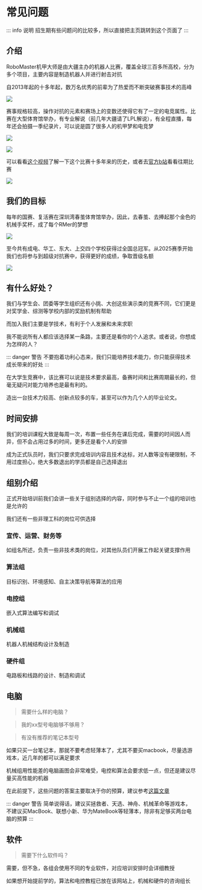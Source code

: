 # 常见问题
::: info 说明
招生期有些问题问的比较多，所以直接把主页跳转到这个页面了
:::

<!--## 比赛周期和精力投入
> 需要多久备赛？

与电赛和各类PPT比赛（挑战杯、互联网+等）不同，RM的比赛周期极长，基本没有空窗期，即整年都在备赛。一般队员竞赛生涯是两年半到三年，即大一开学到大三下的三四月（联盟赛）或者五六月（对抗赛）

比赛期间的精力投入较大，尤其是在赛前半个月到一个月时间

::: tip 说明
有些人极度热爱该比赛，甚至有 **“十年老兵”** 的存在
:::-->

## 介绍
RoboMaster机甲大师是由大疆主办的机器人比赛，覆盖全球三百多所高校，分为多个项目，主要内容是制造机器人并进行射击对抗

自2013年起的十多年起，数万名优秀的前辈为了热爱而不断突破赛事技术的高峰

![](/FA7A6994-opq3139806501.jpg)

赛事规格较高，操作对抗的元素和赛场上的变数还使得它有了一定的电竞属性。比赛在大型体育馆举办，有专业解说（前几年大疆请了LPL解说），有全程直播，每年还会拍摄一季纪录片，可以说是圆了很多人的机甲梦和电竞梦

![](/FA7A2585-opq3160614670.jpg)

![](/FA7A2958-opq3160629064.jpg)

可以看看[这个视频](https://www.bilibili.com/video/BV1oP41117f1)了解一下这个比赛十多年来的历史，或者去[官方b站](https://space.bilibili.com/20554233/channel/collectiondetail?sid=1572868)看看往期比赛

![](/bf3938492efc21669740407975546242.jpeg)

## 我们的目标
每年的国赛、复活赛在深圳湾春茧体育馆举办，因此，去春茧、去捧起那个金色的机械手奖杯，成了每个RMer的梦想

![](/35f1f8945d1b6cb5eb23b6b77f492939de9a1fa4.jpg)

至今共有成电、华工、东大、上交四个学校获得过全国总冠军。从2025赛季开始我们也将参与到超级对抗赛中，获得更好的成绩，争取晋级名额

![](/FG__9629-opq3160606651.jpg)

## 有什么好处？
我们与学生会、团委等学生组织还有小挑、大创这些演示类的竞赛不同，它们更是对奖学金、综测等学校内部的奖励机制有帮助

而加入我们主要是学技术，有利于个人发展和未来求职

我不能说所有人都应该选择某一条路，主要还是看你的个人追求。或者说，你想成为怎样的人？

::: danger 警告
不要抱着功利心态来，我们只能培养技术能力，你只能获得技术成长带来的好处
:::

在大学生竞赛中，该比赛可以说是技术要求最高，备赛时间和比赛周期最长的，但毫无疑问对能力培养也是最有利的。

造出一台技术力较高、创新点较多的车，甚至可以作为几个人的毕业论文。


## 时间安排
我们的培训课程大致是每周一次，布置一些任务在课后完成，需要的时间因人而异，但不会占用过多的时间，更多还是看个人的安排

成为正式队员时，我们只要求完成培训内容且技术达标，对人数等没有硬限制，不用过度担心，绝大多数退出的学员都是自己选择退出

## 组别介绍
正式开始培训前我们会讲一些关于组别选择的内容，同时参与不止一个组的培训也是允许的

我们还有一些非理工科的岗位可供选择

### 宣传、运营、财务等
如组名所述，负责一些非技术类的岗位，对其他队员们开展工作起关键支撑作用
### 算法组
目标识别、环境感知、自主决策导航等算法的应用
### 电控组
嵌入式算法编写和调试
### 机械组
机器人机械结构设计及制造
### 硬件组
电路板和线路的设计、制造和调试

## 电脑
> 需要什么样的电脑？

> 我的xx型号电脑够不够用？

> 有没有推荐的笔记本型号

如果只买一台笔记本，那就不要考虑轻薄本了，尤其不要买macbook，尽量选游戏本，近几年的都可以满足要求

机械组用性能差的电脑画图会非常难受，电控和算法会要求低一点，但还是建议尽量买高性能的机器

在此前提下，这些问题的答案主要取决于你的预算，建议参考[这篇文章](https://mp.weixin.qq.com/s/LUxf5wG8Z6udS8JbpAUp0w)

::: danger 警告
简单说得话，建议买拯救者、天选、神舟、机械革命等游戏本，不建议买MacBook、联想小新、华为MateBook等轻薄本，除非有足够买两台电脑的预算
:::

<!--
如果只买一台笔记本，那就不要考虑轻薄本了，尤其不要买macbook，近几年的主流配置的全能本和游戏本基本可以满足要求

个人认为，高性能台式机+便携长续航笔记本是比较舒服的搭配

算法组（尤其是训练模型时）会要求你的电脑有nvidia的显卡，但如果没有也可以用实验室的资源

> 有没有推荐的笔记本型号

这个问题的答案极大地取决于你的预算

建议打开微信，搜索公众号“笔吧评测室”，点自主选机-选购指南，根据预算区间选择最适合你的电脑

~~广告费结一下~~
-->

## 软件
> 需要下什么软件吗？

需要，但不急，各组会使用不同的专业软件，对应培训安排时会详细教授

如果想开始提前学的，算法和电控教程已放在该网站上，机械和硬件的咨询组长